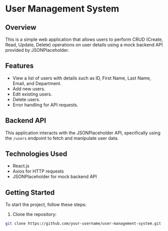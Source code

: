 # User Management System

## Overview
This is a simple web application that allows users to perform CRUD (Create, Read, Update, Delete) operations on user details using a mock backend API provided by JSONPlaceholder.

## Features
- View a list of users with details such as ID, First Name, Last Name, Email, and Department.
- Add new users.
- Edit existing users.
- Delete users.
- Error handling for API requests.

## Backend API
This application interacts with the JSONPlaceholder API, specifically using the `/users` endpoint to fetch and manipulate user data.

## Technologies Used
- React.js
- Axios for HTTP requests
- JSONPlaceholder for mock backend API

## Getting Started
To start the project, follow these steps:

1. Clone the repository:

```bash
git clone https://github.com/your-username/user-management-system.git
